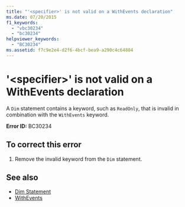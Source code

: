 ```yaml
---
title: "'<specifier>' is not valid on a WithEvents declaration"
ms.date: 07/20/2015
f1_keywords: 
  - "vbc30234"
  - "bc30234"
helpviewer_keywords: 
  - "BC30234"
ms.assetid: f7c9e2e4-d2f6-4bcf-bea9-a290c4c64804
---
```

# '\<specifier>' is not valid on a WithEvents declaration
A `Dim` statement contains a keyword, such as `ReadOnly`, that is invalid in combination with the `WithEvents` keyword.  
  
 **Error ID:** BC30234  
  
## To correct this error  
  
1. Remove the invalid keyword from the `Dim` statement.  
  
## See also

- [Dim Statement](../language-reference/statements/dim-statement.md)
- [WithEvents](../language-reference/modifiers/withevents.md)
